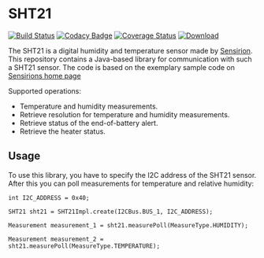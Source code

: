 # SHT21

[![Build Status](https://travis-ci.org/stefanfreitag/sht21.svg?branch=master)](https://travis-ci.org/stefanfreitag/sht21)
[![Codacy Badge](https://api.codacy.com/project/badge/Grade/d657bc582fed4029b9aa785bd19256fe)](https://www.codacy.com/manual/stefan_20/sht21?utm_source=github.com&amp;utm_medium=referral&amp;utm_content=stefanfreitag/sht21&amp;utm_campaign=Badge_Grade)
[![Coverage Status](https://coveralls.io/repos/stefanfreitag/sht21/badge.svg)](https://coveralls.io/r/stefanfreitag/sht21)
[![Download](https://api.bintray.com/packages/stefanfreitag/maven/SHT21/images/download.svg)](https://bintray.com/stefanfreitag/maven/SHT21/_latestVersion)

The SHT21 is a digital humidity and temperature sensor made by [Sensirion](https://www.sensirion.com).
This repository contains a Java-based library for communication with such a SHT21 sensor. 
The code is based on the exemplary sample code on [Sensirions home page](www.sensirion.com/sht21) 

Supported operations:

 * Temperature and humidity measurements.                                    
 * Retrieve resolution for temperature and humidity measurements. 
 * Retrieve status of the end-of-battery alert.
 * Retrieve the heater status.

## Usage
To use this library, you have to specify the I2C address of the SHT21 sensor. After this you
can poll measurements for temperature and relative humidity:

    int I2C_ADDRESS = 0x40;
    
    SHT21 sht21 = SHT21Impl.create(I2CBus.BUS_1, I2C_ADDRESS);
    
    Measurement measurement_1 = sht21.measurePoll(MeasureType.HUMIDITY);
          
    Measurement measurement_2 = sht21.measurePoll(MeasureType.TEMPERATURE);
